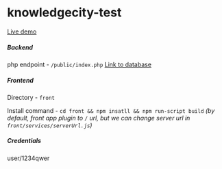 # knowledgecity-test

[Live demo](http://knowledgecity.rf.gd/)

##### Backend
php endpoint - `/public/index.php`
[Link to database](https://drive.google.com/file/d/1PtBWuh3hwk5HqZuYi8Zew9ixbXNoIkkw/view?usp=sharing)

##### Frontend

Directory - `front`

Install command - `cd front && npm insatll && npm run-script build`
*(by default, front app plugin to `/` url, but we can change server url in `front/services/serverUrl.js`)*
 

##### Credentials
user/1234qwer
